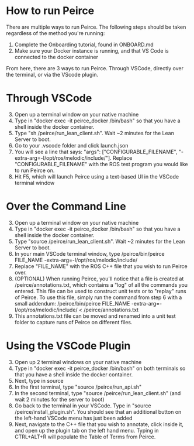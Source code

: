 # How to run Peirce
There are multiple ways to run Peirce. The following steps should be taken regardless of the method you're running:
1. Complete the Onboarding tutorial, found in ONBOARD.md
2. Make sure your Docker instance is running, and that VS Code is connected to the docker container

From here, there are 3 ways to run Peirce. Through VSCode, directly over the terminal, or via the VScode plugin.

# Through VSCode

3. Open up a terminal window on your native machine
4. Type in "docker exec -it peirce_docker /bin/bash" so that you have a shell inside the docker container.
5. Type "sh /peirce/run_lean_client.sh". Wait ~2 minutes for the Lean Server to boot.
6. Go to your .vscode folder and click launch.json
7. You will see a line that says: "args": ["CONFIGURABLE_FILENAME", "-extra-arg=-I/opt/ros/melodic/include/"]. Replace "CONFIGURABLE_FILENAME" with the ROS test program you would like to run Peirce on.
8. Hit F5, which will launch Peirce using a text-based UI in the VSCode terminal window
   
# Over the Command Line

3. Open up a terminal window on your native machine
4. Type in "docker exec -it peirce_docker /bin/bash" so that you have a shell inside the docker container.
5. Type "source /peirce/run_lean_client.sh". Wait ~2 minutes for the Lean Server to boot.
6. In your main VSCode terminal window, type /peirce/bin/peirce FILE_NAME -extra-arg=-I/opt/ros/melodic/include/
7. Replace "FILE_NAME" with the ROS C++ file that you wish to run Peirce over.
8. (OPTIONAL) When running Peirce, you'll notice that a file is created at /peirce/annotations.txt, which contains a "log" of all the commands you entered. This file can be used to construct unit tests or to "replay" runs of Peirce. To use this file, simply run the command from step 6 with a small addendum: /peirce/bin/peirce FILE_NAME -extra-arg=-I/opt/ros/melodic/include/ < /peirce/annotations.txt
9. This annotations.txt file can be moved and renamed into a unit test folder to capture runs of Peirce on different files.

# Using the VSCode Plugin

3. Open up 2 terminal windows on your native machine
4. Type in "docker exec -it peirce_docker /bin/bash" on both terminals so that you have a shell inside the docker container.
5. Next, type in source 
6. In the first terminal, type "source /peirce/run_api.sh"
7. In the second terminal, type "source /peirce/run_lean_client.sh" (and wait 2 minutes for the server to boot)
8. Go back to the terminal in your VSCode. Type in "source /peirce/install_plugin.sh". You should see that an additional button on the left-hand VSCode menu has just been added
9. Next, navigate to the C++ file that you wish to annotate, click inside it, and open up the plugin tab on the left hand menu. Typing in CTRL+ALT+R will populate the Table of Terms from Peirce.